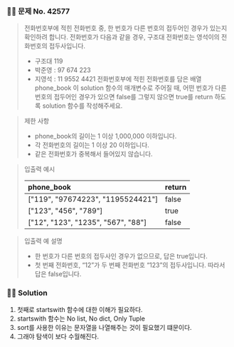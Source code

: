 ### 🧑‍💻 문제 No. 42577

> 전화번호부에 적힌 전화번호 중, 한 번호가 다른 번호의 접두어인 경우가 있는지 확인하려 합니다.
> 전화번호가 다음과 같을 경우, 구조대 전화번호는 영석이의 전화번호의 접두사입니다.
>
> - 구조대 119
> - 박준영 : 97 674 223
> - 지영석 : 11 9552 4421
>   전화번호부에 적힌 전화번호를 담은 배열 phone_book 이 solution 함수의 매개변수로 주어질 때, 어떤 번호가 다른 번호의 접두어인 경우가 있으면 false를 그렇지 않으면 true를 return 하도록 solution 함수를 작성해주세요.

> 제한 사항
>
> - phone_book의 길이는 1 이상 1,000,000 이하입니다.
> - 각 전화번호의 길이는 1 이상 20 이하입니다.
> - 같은 전화번호가 중복해서 들어있지 않습니다.

> 입출력 예시
> 
> | phone_book                         | return |
> | :--------------------------------- | :----- |
> | ["119", "97674223", "1195524421"]  | false  |
> | ["123", "456", "789"]              | true   |
> | ["12", "123", "1235", "567", "88"] | false  |

> 입출력 예 설명
>
> - 한 번호가 다른 번호의 접두사인 경우가 없으므로, 답은 true입니다.
> - 첫 번째 전화번호, “12”가 두 번째 전화번호 “123”의 접두사입니다. 따라서 답은 false입니다.

### 🧑‍💻 Solution

1. 첫째로 startswith 함수에 대한 이해가 필요하다.
2. startswith 함수는 No list, No dict, Only Tuple
3. sort를 사용한 이유는 문자열을 나열해주는 것이 필요했기 떄문이다.
4. 그래야 탐색이 보다 수월해진다.
